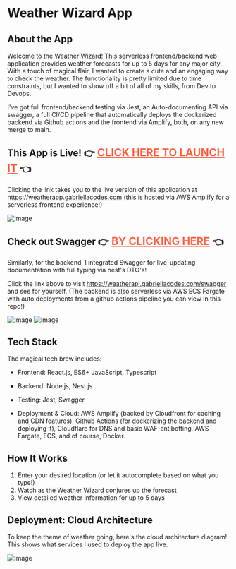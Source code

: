 # Weather Wizard App

## About the App

Welcome to the Weather Wizard! This serverless frontend/backend web application provides weather forecasts for up to 5 days for any major city. With a touch of magical flair, I wanted to create a cute and an engaging way to check the weather. The functionality is pretty limited due to time constraints, but I wanted to show off a bit of all of my skills, from Dev to Devops.

I've got full frontend/backend testing via Jest, an Auto-documenting API via swagger, a full CI/CD pipeline that automatically deploys the dockerized backend via Github actions and the frontend via Amplify, both, on any new merge to main.

## This App is Live! 👉 <a href="https://weatherapp.gabriellacodes.com" style="font-size: 24px; color: #ff6347;">CLICK HERE TO LAUNCH IT</a> 👈

Clicking the link takes you to the live version of this application at https://weatherapp.gabriellacodes.com (this is hosted via AWS Amplify for a serverless frontend experience!)

![image](https://github.com/gaschecher/weather-app/assets/114196510/97c971ae-1027-4638-bec3-501e00ed9451)


## Check out Swagger 👉 <a href="https://weatherapi.gabriellacodes.com/swagger" style="font-size: 24px; color: #ff6347;">BY CLICKING HERE</a> 👈

Similarly, for the backend, I integrated Swagger for live-updating documentation with full typing via nest's DTO's!

 Click the link above to visit https://weatherapi.gabriellacodes.com/swagger and see for yourself. (The backend is also serverless via AWS ECS Fargate with auto deployments from a github actions pipeline you can view in this repo!)

![image](https://github.com/gaschecher/weather-app/assets/114196510/a69b32d5-d9fd-4b8e-9ce7-279923b482df)
![image](https://github.com/gaschecher/weather-app/assets/114196510/2e427267-3094-4be3-a7cf-d7c0241c1ff9)



## Tech Stack

The magical tech brew includes:
- Frontend: React.js, ES6+ JavaScript, Typescript
- Backend: Node.js, Nest.js
- Testing: Jest, Swagger

- Deployment & Cloud: AWS Amplify (backed by Cloudfront for caching and CDN features), Github Actions (for dockerizing the backend and deploying it), Cloudflare for DNS and basic WAF-antibotting, AWS Fargate, ECS, and of course, Docker.

## How It Works

1. Enter your desired location (or let it autocomplete based on what you type!)
2. Watch as the Weather Wizard conjures up the forecast
3. View detailed weather information for up to 5 days


## Deployment: Cloud Architecture

To keep the theme of weather going, here's the cloud architecture diagram!
This shows what services I used to deploy the app live.

![image](https://github.com/gaschecher/weather-app/assets/114196510/0e51f1eb-c4de-498e-bda6-801fb7b7eb29)

